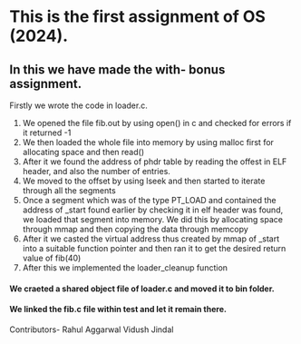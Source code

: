 <h1>This is the first assignment of OS (2024).</h1>

<h2>In this we have made the with- bonus assignment.</h2>



<p>Firstly we wrote the code in loader.c. </p>
<ol>
<li>
  We opened the file fib.out by using open() in c and checked for errors if it returned -1
</li>

<li>
    We then loaded the whole file into memory by using malloc first for allocating space and then read()
</li>

<li>
  After it we found the address of phdr table by reading the offest in ELF header, and also the number of entries.
</li>

<li>
  We moved to the offset by using lseek and then started to iterate through all the segments
</li>
<li>
  Once a segment which was of the type PT_LOAD and contained the address of _start found earlier by checking it in elf header was found, we loaded that segment into memory. We did this by allocating space through mmap and then copying the data through memcopy
  
</li>

<li>
  After it we casted the virtual address thus created by mmap of _start into a suitable function pointer and then ran it to get the desired return value of fib(40)
</li>

<li>
  After this we implemented the loader_cleanup function
</li>
  
</ol>

<h4>We craeted a shared object file of loader.c and moved it to bin folder.</h4>
<h4> We linked the fib.c file within test and let it remain there.</h4>
Contributors-
Rahul Aggarwal
Vidush Jindal


